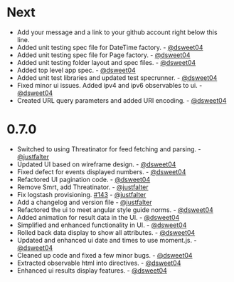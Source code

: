 Next
====

* Add your message and a link to your github account right below this line.
* Added unit testing spec file for DateTime factory. - [@dsweet04](https://github.com/dsweet04)
* Added unit testing spec file for Page factory. - [@dsweet04](https://github.com/dsweet04)
* Added unit testing folder layout and spec files. - [@dsweet04](https://github.com/dsweet04)
* Added top level app spec. - [@dsweet04](https://github.com/dsweet04)
* Added unit test libraries and updated test specrunner. - [@dsweet04](https://github.com/dsweet04)
* Fixed minor ui issues. Added ipv4 and ipv6 observables to ui. - [@dsweet04](https://github.com/dsweet04)
* Created URL query parameters and added URI encoding. - [@dsweet04](https://github.com/dsweet04)

0.7.0
====
* Switched to using Threatinator for feed fetching and parsing. - [@justfalter](https://github.com/justfalter)
* Updated UI based on wireframe design. - [@dsweet04](https://github.com/dsweet04)
* Fixed defect for events displayed numbers. - [@dsweet04](https://github.com/dsweet04)
* Refactored UI pagination code. - [@dsweet04](https://github.com/dsweet04)
* Remove Smrt, add Threatinator. - [@justfalter](https://github.com/justfalter)
* Fix logstash provisioning. [#143](https://github.com/cikl/cikl/issues/143) - [@justfalter](https://github.com/justfalter)
* Add a changelog and version file - [@justfalter](https://github.com/justfalter)
* Refactored the ui to meet angular style guide norms. - [@dsweet04](https://github.com/dsweet04)
* Added animation for result data in the UI. - [@dsweet04](https://github.com/dsweet04)
* Simplified and enhanced functionality in UI. - [@dsweet04](https://github.com/dsweet04)
* Rolled back data display to show all attributes. - [@dsweet04](https://github.com/dsweet04)
* Updated and enhanced ui date and times to use moment.js. - [@dsweet04](https://github.com/dsweet04)
* Cleaned up code and fixed a few minor bugs. - [@dsweet04](https://github.com/dsweet04)
* Extracted observable html into directives. - [@dsweet04](https://github.com/dsweet04)
* Enhanced ui results display features. - [@dsweet04](https://github.com/dsweet04)
